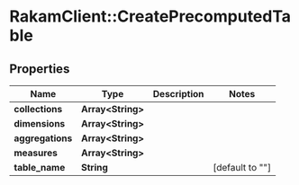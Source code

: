 # RakamClient::CreatePrecomputedTable

## Properties
Name | Type | Description | Notes
------------ | ------------- | ------------- | -------------
**collections** | **Array&lt;String&gt;** |  | 
**dimensions** | **Array&lt;String&gt;** |  | 
**aggregations** | **Array&lt;String&gt;** |  | 
**measures** | **Array&lt;String&gt;** |  | 
**table_name** | **String** |  | [default to &quot;&quot;]


